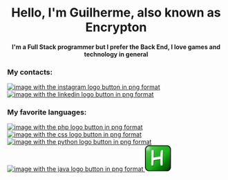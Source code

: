 <h1 align="center">
  Hello, I'm Guilherme, also known as Encrypton
</h1>
<h4 align="center">
  I'm a Full Stack programmer but I prefer the Back End, I love games and technology in general
</h4>
<h3>
  My contacts:
</h3>
<a href="">
  <img src="https://camo.githubusercontent.com/aecaf87326884e8b0466bb799265a13fee7586246ebda3e066cb7fad82a1fd23/68747470733a2f2f63646e2e6a7364656c6976722e6e65742f6e706d2f73696d706c652d69636f6e7340332e302e312f69636f6e732f696e7374616772616d2e737667" alt="image with the instagram logo button in png format" width="30px" height="30px">
</a>
<a href="">
  <img src="https://camo.githubusercontent.com/28bbd2596707954793abeff9eb24d343c1c78b7bf184b90294b4b190c6097a65/68747470733a2f2f63646e2e6a7364656c6976722e6e65742f6e706d2f73696d706c652d69636f6e7340332e302e312f69636f6e732f6c696e6b6564696e2e737667" alt="image with the linkedin logo button in png format" width="30px" height="30px">
</a>
<h3>
  My favorite languages:
</h3>
<a href="">
  <img src="https://cdn.icon-icons.com/icons2/2415/PNG/512/php_plain_logo_icon_146397.png" alt="image with the php logo button in png format" width="60px" height="60px">
</a>
<a href="">
  <img src="https://logodownload.org/wp-content/uploads/2017/04/css-3-logo.png" alt="image with the css logo button in png format" width="40px" height="40px">
</a>
<a href="">
  <img src="https://cdn.picpng.com/logo/language-logo-python-44976.png" alt="image with the python logo button in png format" width="40px" height="40px">
</a>
<a href="">
  <img src="https://www.celsonunes.com.br/wp-content/uploads/2018/05/java-logo.png" alt="image with the java logo button in png format" width="60px" height="60px">
</a>
<a href="">
  <img src="https://raw.githubusercontent.com/Ixiko/AHK-Forum/master/images/AHK%20main%20icon.png" alt="image with the ahk logo button in png format" width="60px" height="60px">
</a>
